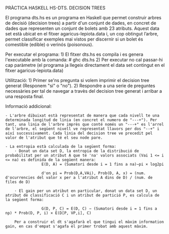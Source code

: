 PRÀCTICA HASKELL HS-DTS. DECISION TREES

El programa dts.hs es un programa en Haskell que permet construir arbres de decisió (decision trees) a partir d'un conjunt de dades, en concret de dades que representen un conjunt de bolets amb 23 atributs. Aquest data set està ubicat en el fitxer agaricus-lepiota.data i, un cop obtingut l’arbre, permet classificar exemples mai vistos per discernir si un bolet és comestible (edible) o verinós (poisonous).

Per executar el programa:
    1) El fitxer dts.hs es compila i es genera l'executable amb la comanda: # ghc dts.hs
    2) Per executar no cal passar-hi cap paràmetre (el programa ja llegeix directament el data set contingut en el fitxer agaricus-lepiota.data)

Utilització:
    1) Primer se'ns pregunta si volem imprimir el decision tree generat (Responem "si" o "no").
    2) Respondre a una serie de preguntes necessàries per tal de navegar a travès del decision tree generat i arribar a una resposta final.

Informació addicional:

    - L'arbre dibuixat està representat de manera que cada nivell te una determinada longitud de linia (en concret el numero de "---+"). Per tant, una linia de l'arbre imprès que conté només un "---+" es l'arrel de l'arbre, el següent nivell ve representat llavors per dos "--+" i així successivament. Cada linia del decision tree ve precedit pel valor de l'atribut que té el seu node pare.

    - La entropia està calculada de la següent forma:
        · Donat un data set D, la entropia de la distribució de probabilitat per un atribut A que té 'na' valors associats (Vai 1 <= i <= na) es definida de la següent manera:
                    E(D, A) = (Sumatori desde i = 1 fins a na)−pi × log2pi

                    d'on pi = Prob(D,A,VAi), Prob(D, A, x) = (num. d'ocurrencies del valor x per a l'atribut A dins de D) / (num. de files de D)

        · El gain per un atribut en particular, donat un data set D, un atribut de classificació C i un atribut de partició P, es calcula de la següent forma:

                    G(D, P, C) = E(D, C) − (Sumatori desde i = 1 fins a np) * Prob(D, P, i) × E(D[P, VP,i], C)
        
        Per a construir el dt s'agafarà el que tingui el màxim information gain, en cas d'empat s'agafa el primer trobat amb aquest màxim.
